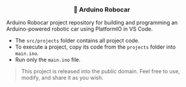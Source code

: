 <h3 style="text-align: center">🤖 Arduino Robocar</h3>

Arduino Robocar project repository for building and programming an Arduino-powered robotic car using PlatformIO in VS Code.

- The `src/projects` folder contains all project code.
- To execute a project, copy its code from the `projects` folder into `main.ino`.
- Run only the `main.ino` file.

> This project is released into the public domain. Feel free to use, modify, and share it as you wish.